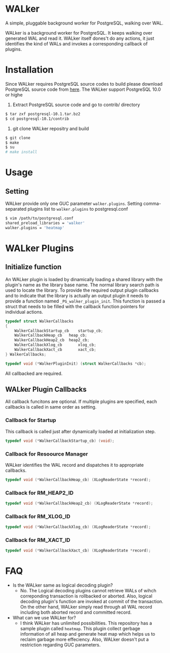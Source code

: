 # WALker

A simple, pluggable background worker for PostgreSQL, walking over WAL.

WALker is a background worker for PostgreSQL. It keeps walking over generated WAL and read it. WALker itself dones't do any actions, it just identifies the kind of WALs and invokes a corresponding callback of plugins.

# Installation
Since WALker requires PostgreSQL source codes to build please download PostgreSQL source code from [here](https://www.postgresql.org/ftp/source/). The WALker support PostgreSQL 10.0 or highe

1. Extract PostgreSQL source code and go to contrib/ directory

```bash
$ tar zxf postgresql-10.1.tar.bz2
$ cd postgresql-10.1/contrib
```

1. git clone WALker repositry and build

```bash
$ git clone
$ make
$ su
# make install
```

# Usage

## Setting
WALker provide only one GUC parameter `walker.plugins`. Setting comma-separated plugins list to `walker.plugins` to postgresql.conf

```bash
$ vim /path/to/postgresql.conf
shared_preload_libraries = 'walker'
walker.plugins = 'heatmap'
```
# WALker Plugins

## Initialize function
An WALker plugin is loaded by dinamically loading a shared library with the plugin's name as the library base name.  The normal library search path is used to locate the library. To provide the required output plugin callbacks and to indicate that the library is actually an output plugin it needs to provide a function named `_PG_walker_plugin_init`. This function is passed a struct that needs to be filled with the callback function pointers for individual actions.

```c
typedef struct WalkerCallbacks
{
	WalkerCallbackStartup_cb	startup_cb;
	WalkerCallbackHeap_cb	heap_cb;
	WalkerCallbackHeap2_cb	heap2_cb;
	WalkerCallbackXlog_cb		xlog_cb;
	WalkerCallbackXact_cb		xact_cb;
} WalkerCallbacks;

typedef void (*WalkerPluginInit) (struct WalkerCallbacks *cb);
```

All callbacked are required.

## WALker Plugin Callbacks
All callback funcitons are optional. If multiple plugins are specified, each callbacks is called in same order as setting.

### Callback for Startup
This callback is called just after dynamically loaded at initialization step.

```c
typedef void (*WalkerCallbackStartup_cb) (void);
```

### Callback for Resoource Manager
WALker identifies the WAL record and dispatches it to appropriate callbacks.

```c
typedef void (*WalkerCallbackHeap_cb) (XLogReaderState *record);
```

### Callback for RM_HEAP2_ID

```c
typedef void (*WalkerCallbackHeap2_cb) (XLogReaderState *record);
```

### Callback for RM_XLOG_ID

```c
typedef void (*WalkerCallbackXlog_cb) (XLogReaderState *record);
```

### Callback for RM_XACT_ID

```c
typedef void (*WalkerCallbackXact_cb) (XLogReaderState *record);
```

# FAQ
* Is the WALker same as logical decoding plugin?
  * No. The Logical decoding plugins cannot retrieve WALs of wihch correponding transaction is rollbacked or aborted. Also, logical decoding plugin's function are invoked at commit of the transaction. On the other hand, WALker simply read through all WAL record including both aborted record and committed record.
* What can we use WALker for?
  * I think WALker has unlimited possibilities. This repository has a sample plugin called `heatmap`. This plugin collect gerbage information of all heap and generate heat map which helps us to reclaim garbage more effeciency. Also, WALker doesn't put a restriction regarding GUC parameters.

